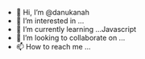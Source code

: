 - 👋 Hi, I’m @danukanah
- 👀 I’m interested in ...
- 🌱 I’m currently learning ...Javascript 
- 💞️ I’m looking to collaborate on ...
- 📫 How to reach me ...

<!---
danukanah/danukanah is a ✨ special ✨ repository because its `README.md` (this file) appears on your GitHub profile.
You can click the Preview link to take a look at your changes.
--->
